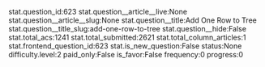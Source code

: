 stat.question_id:623
stat.question__article__live:None
stat.question__article__slug:None
stat.question__title:Add One Row to Tree
stat.question__title_slug:add-one-row-to-tree
stat.question__hide:False
stat.total_acs:1241
stat.total_submitted:2621
stat.total_column_articles:1
stat.frontend_question_id:623
stat.is_new_question:False
status:None
difficulty.level:2
paid_only:False
is_favor:False
frequency:0
progress:0
